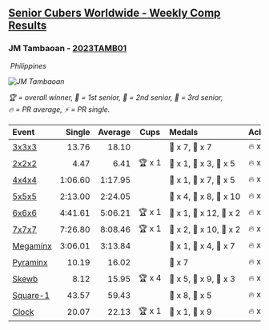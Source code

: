 <style>table {white-space: nowrap;}</style>
<link rel="stylesheet" type="text/css" href="/scw-comp/css/flags.css" />

## [Senior Cubers Worldwide - Weekly Comp Results](/scw-comp/results/)
### JM Tambaoan - [2023TAMB01](https://www.worldcubeassociation.org/persons/2023TAMB01)

<i class="flag flag-PH" />&nbsp;Philippines

![JM Tambaoan](1681359750.png)

<span style="white-space: nowrap;">🏆 = overall winner</span>, <span style="white-space: nowrap;">🥇 = 1st senior</span>, <span style="white-space: nowrap;">🥈 = 2nd senior</span>, <span style="white-space: nowrap;">🥉 = 3rd senior</span>, <span style="white-space: nowrap;">🔥 = PR average</span>, <span style="white-space: nowrap;">⚡ = PR single</span>.

| Event | Single | Average | Cups | Medals | Achievements|
| :-- | --: | --: | :--: | :-- | :-- |
| [3x3x3](333.md) | 13.76 | 18.10 |  | 🥈 x 7, 🥉 x 7 | 🔥 x 5, ⚡ x 6 |
| [2x2x2](222.md) | 4.47 | 6.41 | 🏆 x 1 | 🥇 x 1, 🥈 x 3, 🥉 x 5 | 🔥 x 5, ⚡ x 4 |
| [4x4x4](444.md) | 1:06.60 | 1:17.95 |  | 🥇 x 1, 🥈 x 7, 🥉 x 5 | 🔥 x 5, ⚡ x 6 |
| [5x5x5](555.md) | 2:13.00 | 2:24.05 |  | 🥇 x 4, 🥈 x 8, 🥉 x 10 | 🔥 x 10, ⚡ x 9 |
| [6x6x6](666.md) | 4:41.61 | 5:06.21 | 🏆 x 1 | 🥇 x 1, 🥈 x 12, 🥉 x 2 | 🔥 x 4, ⚡ x 4 |
| [7x7x7](777.md) | 7:26.80 | 8:08.46 | 🏆 x 1 | 🥇 x 2, 🥈 x 10, 🥉 x 2 | 🔥 x 4, ⚡ x 6 |
| [Megaminx](minx.md) | 3:06.01 | 3:13.84 |  | 🥇 x 1, 🥈 x 4, 🥉 x 7 | 🔥 x 4, ⚡ x 6 |
| [Pyraminx](pyram.md) | 10.19 | 16.02 |  | 🥉 x 7 | 🔥 x 2, ⚡ x 3 |
| [Skewb](skewb.md) | 8.12 | 15.95 | 🏆 x 4 | 🥇 x 5, 🥈 x 9, 🥉 x 3 | 🔥 x 6, ⚡ x 5 |
| [Square-1](sq1.md) | 43.57 | 59.43 |  | 🥈 x 8, 🥉 x 5 | 🔥 x 11, ⚡ x 7 |
| [Clock](clock.md) | 20.07 | 22.13 | 🏆 x 1 | 🥇 x 1, 🥈 x 9 | 🔥 x 4, ⚡ x 2 |

<!-- Global site tag (gtag.js) - Google Analytics -->
<script async src="https://www.googletagmanager.com/gtag/js?id=UA-86348435-3"></script>
<script>window.dataLayer = window.dataLayer || []; function gtag() {dataLayer.push(arguments);} gtag('js', new Date()); gtag('config', 'UA-86348435-3');</script>
